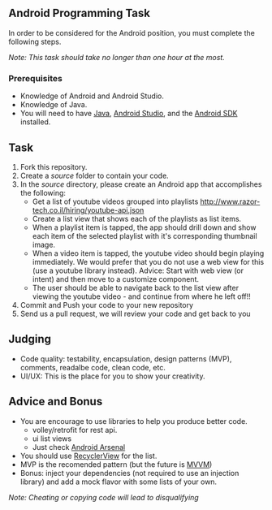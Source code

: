 ## Android Programming Task

In order to be considered for the Android position, you must complete the following steps. 

*Note: This task should take no longer than one hour at the most.*


### Prerequisites

- Knowledge of Android and Android Studio.
- Knowledge of Java.
- You will need to have [Java](http://www.java.com/en/download/), [Android Studio](http://developer.android.com/sdk/installing/studio.html), and the [Android SDK](http://d.android.com/sdk/index.html) installed.

## Task

1. Fork this repository.
2. Create a *source* folder to contain your code. 
3. In the *source* directory, please create an Android app that accomplishes the following:
	- Get a list of youtube videos grouped into playlists 
http://www.razor-tech.co.il/hiring/youtube-api.json
	- Create a list view that shows each of the 
playlists as 
list items.
	- When a playlist item is tapped, the app should drill down and show each item of the 
selected playlist with it's corresponding thumbnail image.
	- When a video item is tapped, the youtube video should begin playing 
immediately. We would prefer that you do not use a web view for this (use a youtube 
library instead). Advice: Start with web view (or intent) and then move to a customize component.
	- The user should be able to navigate back to the list view after viewing the 
youtube video - and continue from where he left off!!
4. Commit and Push your code to your new repository
5. Send us a pull request, we will review your code and get back to you

## Judging

- Code quality: testability, encapsulation, design patterns (MVP), comments, readalbe code, clean code, etc.
- UI/UX: This is the place for you to show your creativity.

## Advice and Bonus

- You are encourage to use libraries to help you produce better code.
	- volley/retrofit for rest api.
	- ui list views
	- Just check [Android Arsenal](https://android-arsenal.com/)
- You should use [RecyclerView](http://developer.android.com/training/material/lists-cards.html) for the list.
- MVP is the recomended pattern (but the future is [MVVM](https://developer.android.com/tools/data-binding/guide.html))
- Bonus: inject your dependencies (not required to use an injection library) and add a mock flavor with some lists of your own.

*Note: Cheating or copying code will lead to disqualifying*